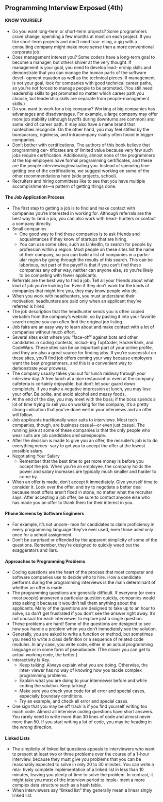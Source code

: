## Programming Interview Exposed (4th)

#### KNOW YOURSELF

- Do you want long-term or short-term projects? Some programmers crave change, spending a few months at most on each project. If you like short-term projects and don’t mind trav- eling, a gig with a consulting company might make more sense than a more conventional corporate job.
- Does management interest you? Some coders have a long-term goal to become a manager, but others shiver at the very thought. If management is your goal, you need to develop lead- ership skills and demonstrate that you can manage the human parts of the software devel- opment equation as well as the technical pieces. If management is not your goal, look for companies with good technical career paths, so you’re not forced to manage people to be promoted. (You still need leadership skills to get promoted no matter which career path you choose, but leadership skills are separate from people-management skills.)
- Do you want to work for a big company? Working at big companies has advantages and disadvantages. For example, a large company may offer more job stability (although layoffs during downturns are common) and some kind of career path. It may also have a name brand that nontechies recognize. On the other hand, you may feel stifled by the bureaucracy, rigidness, and intracompany rivalry often found in bigger companies.
- Don’t bother with certifications. The authors of this book believe that programming cer- tificates are of limited value because very few such jobs require certification. Additionally, almost none of the programmers at the top employers have formal programming certificates, and these are the people interviewing/evaluating you. Instead of spending time getting one of the certifications, we suggest working on some of the other recommendations here (side projects, school).
- Recruiters and hiring committees like to see that you have multiple accomplishments—a pattern of getting things done.

#### The Job Application Process

- The first step to getting a job is to find and make contact with companies you’re interested in working for. Although referrals are the best way to land a job, you can also work with head- hunters or contact a company directly.
- Small companies
  - One good way to find these companies is to ask friends and acquaintances if they know of startups that are hiring.
  - You can use some sites, such as LinkedIn, to search for people by profession within a region. Most people on these sites list the name of their company, so you can build a list of companies in a partic- ular region by going through the results of this search. This can be laborious, but part of the payoff is that if you can’t find these companies any other way, neither can anyone else, so you’re likely to be competing with fewer applicants.
- Referrals are the best way to find a job. Tell all your friends about what kind of job you’re looking for. Even if they don’t work for the kinds of companies that might hire you, they may know people who do. 
- When you work with headhunters, you must understand their motivation: headhunters are paid only when an applicant they’ve referred is hired. 
- The job description that the headhunter sends you is often copied verbatim from the company’s website, so by pasting it into your favorite search engine you can often find the original job listing.
- Job fairs are an easy way to learn about and make contact with a lot of companies without much effort.
- Several sites exist where you “face-off” against bots and other candidates in coding contests, includ- ing TopCoder, HackerRank, and CodeWars. These sites can be an important part of your online profile, and they are also a great source for finding jobs. If you’re successful on these sites, you’ll find job offers coming your way because employers want the best programmers, and this is a convenient way to demonstrate your prowess.
- The company usually takes you out for lunch midway through your interview day. A free lunch at a nice restaurant or even at the company cafeteria is certainly enjoyable, but don’t let your guard down completely. If you make a negative impression at lunch, you may lose your offer. Be polite, and avoid alcohol and messy foods.
- At the end of the day, you may meet with the boss; if the boss spends a lot of time trying to sell you on working for the company, it’s a pretty strong indication that you’ve done well in your interviews and an offer will follow.
- Job applicants traditionally wear suits to interviews. Most tech companies, though, are business casual—or even just casual. The running joke at some of these companies is that the only people who wear suits are job candidates and salespeople.
- After the decision is made to give you an offer, the recruiter’s job is to do everything neces- sary to get you to accept the offer at the lowest possible salary. 
- Negotiating Your Salary
  - Remember that the best time to get more money is before you accept the job. When you’re an employee, the company holds the power and salary increases are typically much smaller and harder to come by.
- When an offer is made, don’t accept it immediately. Give yourself time to consider it. Look over the offer, and try to negotiate a better deal because most offers aren’t fixed in stone, no matter what the recruiter says. After accepting a job offer, be sure to contact anyone else who has made you an offer to thank them for their interest in you.

#### Phone Screens by Software Engineers

  - For example, it’s not uncom- mon for candidates to claim proficiency in every programming language they’ve ever used, even those used only once for a school assignment.
  - Don’t be surprised or offended by the apparent simplicity of some of the questions. Remember, they’re designed to quickly weed out the exaggerators and liars.

#### Approaches to Programming Problems

  - Coding questions are the heart of the process that most computer and software companies use to decide who to hire. How a candidate performs during the programming interviews is the main determinant of whether an offer is made.
  - The programming questions are generally difficult. If everyone (or even most people) answered a particular question quickly, companies would stop asking it because it wouldn’t tell them anything about the applicants. Many of the questions are designed to take up to an hour to solve, so don’t get frustrated if you don’t see the answer right away. It’s not unusual for each interviewer to explore just a single question.
  - These problems are hard! Some of the questions are designed to see how you handle a problem when you don’t immediately see the solution.
  - Generally, you are asked to write a function or method, but sometimes you need to write a class definition or a sequence of related code modules. In any case, you write code, either in an actual programming language or in some form of pseudocode. (The closer you can get to actual working code, the better.)
  - Interactivity Is Key.
    - Keep talking! Always explain what you are doing. Otherwise, the inter- viewer has no way of knowing how you tackle complex programming problems.
    - Explain what you are doing to your interviewer before and while coding the solution. Keep talking!
    - Make sure you check your code for all error and special cases, especially boundary conditions. 
    - Try an example, and check all error and special cases.
  - One sign that you may be off track is if you find yourself writing too much code. Almost all interview coding questions have short answers. You rarely need to write more than 30 lines of code and almost never more than 50. If you start writing a lot of code, you may be heading in the wrong direction.

#### Linked Lists

  - The simplicity of linked list questions appeals to interviewers who want to present at least two or three problems over the course of a 1-hour interview, because they must give you problems that you can be reasonably expected to solve in only 20 to 30 minutes. You can write a rela- tively complete implementation of a linked list in less than 10 minutes, leaving you plenty of time to solve the problem. In contrast, it might take you most of the interview period to imple- ment a more complex data structure such as a hash table. 
  - When interviewers say “linked list” they generally mean a linear singly linked list.
